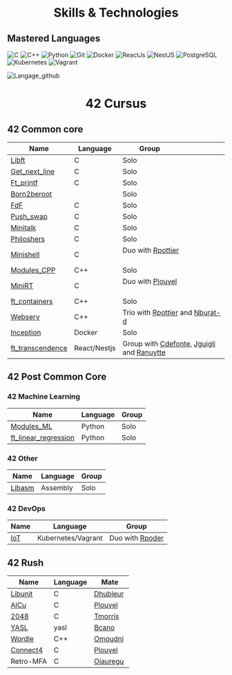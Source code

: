 <h1 align='center'> Skills & Technologies </h1>

## Mastered Languages

![C]
![C++]
![Python]
![Git]
![Docker]
![ReactJs]
![NestJS]
![PostgreSQL]
![Kubernetes]
![Vagrant]

![Langage_github]

<h1 align='center'> 42 Cursus </h1>

## 42 Common core

| Name                                   | Language     | Group                                                                        |
|----------------------------------------|--------------|------------------------------------------------------------------------------|
| [Libft][42-libft]                      | C            | Solo                                                                         |
| [Get_next_line][42-get_next_line]      | C            | Solo                                                                         |
| [Ft_printf][42-ft_printf]              | C            | Solo                                                                         |
| [Born2beroot][42-Born2beroot]          |              | Solo                                                                         |
| [FdF][42-FdF]                          | C            | Solo                                                                         |
| [Push_swap][42-push_swap]              | C            | Solo                                                                         |
| [Minitalk][42-minitalk]                | C            | Solo                                                                         |
| [Philoshers][42-Philoshers]            | C            | Solo                                                                         |
| [Minishell][42-Minishell]              | C            | Duo with [Rpottier][Rpottier]                                                |
| [Modules_CPP][42-CPP_Modules]          | C++          | Solo                                                                         |
| [MiniRT][42-miniRT]                    | C            | Duo with [Plouvel][Plouvel]                                                  |
| [ft_containers][42-ft_containers]      | C++          | Solo                                                                         |
| [Webserv][42-Webserv]                  | C++          | Trio with [Rpottier][Rpottier] and [Nburat-d][Nburat-d]                      |
| [Inception][42-Inception]              | Docker       | Solo                                                                         |
| [ft_transcendence][42-ft_transcendence]| React/Nestjs | Group with [Cdefonte][Cdefonte], [Jguigli][Jguigli] and [Ranuytte][Ranuytte] |


## 42 Post Common Core


### 42 Machine Learning

| Name                                            | Language | Group |
|-------------------------------------------------|----------|-------|
| [Modules_ML][42-Modules ML]                     | Python   | Solo  |
| [ft_linear_regression][42-ft_linear_regression] | Python   | Solo  |


### 42 Other

| Name                | Language | Group |
|---------------------|----------|-------|
| [Libasm][42-Libasm] | Assembly | Solo  |

### 42 DevOps

| Name          | Language           | Group                      |
|---------------|--------------------|----------------------------|
| [IoT][42-IoT] | Kubernetes/Vagrant | Duo with [Rpoder][Rpoder]  |

## 42 Rush

| Name                     | Language | Mate                 |
|--------------------------|----------|----------------------|
| [Libunit][42-libunit]    | C        | [Dhubleur][Dhubleur] |
| [AlCu][42-AlCu]          | C        | [Plouvel][Plouvel]   |
| [2048][42-Wong_kar_Wai]  | C        | [Tmorris][Tmorris]   |
| [YASL][42-YASL]          | yasl     | [Bcano][Bcano]       |
| [Wordle][42-Wordle]      | C++      | [Omoudni][Omoudni]   |
| [Connect4][42-Connect4]  | C        | [Plouvel][Plouvel]   |
| Retro-MFA                | C        | [Ojauregu][Ojauregu] |




<!-- Lien repo github --->

[42-CPP_Modules]: https://github.com/bsavinel/42-CPP_Modules
[42-libft]: https://github.com/bsavinel/42-libft
[42-get_next_line]: https://github.com/bsavinel/42-get_next_line
[42-ft_printf]: https://github.com/bsavinel/42-ft_printf
[42-Born2beroot]: https://github.com/bsavinel/42-Born2beroot
[42-FdF]: https://github.com/bsavinel/42-FdF
[42-push_swap]: https://github.com/bsavinel/42-push_swap
[42-minitalk]: https://github.com/bsavinel/42-minitalk
[42-Philoshers]: https://github.com/bsavinel/42-Philosophers
[42-libunit]: https://github.com/bsavinel/42-libunit
[42-AlCu]: https://github.com/bsavinel/42-AlCu
[42-Minishell]: https://github.com/bsavinel/42-Minishell
[42-Wong_kar_Wai]: https://github.com/bsavinel/42-Wong_kar_Wai
[42-YASL]: https://github.com/bsavinel/42-YASL
[42-Wordle]: https://github.com/bsavinel/42-Wordle
[42-Connect4]: https://github.com/bsavinel/42-Connect4
[42-miniRT]: https://github.com/bsavinel/42-miniRT
[42-ft_containers]:https://github.com/bsavinel/42-ft_containers
[42-Webserv]:https://github.com/bsavinel/42-Webserv
[42-Inception]:https://github.com/bsavinel/42-Inception
[42-ft_transcendence]:https://github.com/bsavinel/ft_transcendence
[42-ft_linear_regression]:https://github.com/bsavinel/42-ft_linear_regression
[42-Modules ML]:https://github.com/bsavinel/42-ML_Module
[42-Libasm]:https://github.com/bsavinel/42-libasm
[42-SnowCrash]:https://github.com/bsavinel/42-SnowCrash
[42-rainfall]:https://github.com/rpoder/42-rainfall
[42-IoT]:https://github.com/bsavinel/42-IoT

<!-- Mate of project --->

[Nburat-d]: https://github.com/nicolasb1607
[Plouvel]: https://github.com/noctuelles
[Dhubleur]: https://github.com/dams333
[Rpottier]: https://github.com/RodolphePottier
[Tmorris]: https://github.com/tmorris42
[Bcano]: https://github.com/BarbaraC12
[Omoudni]: https://github.com/OUAFABULOUS
[Ojauregu]: https://github.com/Oceanejau
[Cdefonte]: https://github.com/cdefonte42
[Jguigli]: https://github.com/Thegreymago
[Ranuytte]: https://gitlab.com/ranuytte
[Rpoder]: https://github.com/rpoder

<!-- Github Link --->

[Langage_github]: https://github-readme-stats.vercel.app/api/top-langs/?username=bsavinel&hide=roff,php,html,perl&layout=compact&theme=radical&show
[C]: https://img.shields.io/badge/C-%2300599C.svg?style=for-the-badge&logo=c&logoColor=white
[C++]: https://img.shields.io/badge/C++-%2300599C.svg?style=for-the-badge&logo=c%2B%2B&logoColor=white
[Docker]: https://img.shields.io/badge/Docker-2CA5E0?style=for-the-badge&logo=docker&logoColor=white
[Python]: https://img.shields.io/badge/Python-3776AB?style=for-the-badge&logo=python&logoColor=white
[ReactJs]: https://img.shields.io/badge/React-20232A?style=for-the-badge&logo=react&logoColor=61DAFB
[PostgreSQL]: https://img.shields.io/badge/PostgreSQL-336791?style=for-the-badge&logo=postgresql&logoColor=white
[NestJs]: https://img.shields.io/badge/-NestJs-ea2845?style=for-the-badge&logo=nestjs&logoColor=white
[Git]: https://img.shields.io/badge/git-%23F05033.svg?style=for-the-badge&logo=git&logoColor=white
[Kubernetes]: https://img.shields.io/badge/kubernetes-326CE5.svg?style=for-the-badge&logo=kubernetes&logoColor=white
[Vagrant]: https://img.shields.io/badge/vagrant-1868F2.svg?style=for-the-badge&logo=vagrant&logoColor=white

